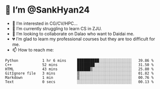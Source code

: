 # 👋 I’m @SankHyan24

- 👀 I’m interested in CG/CV/HPC...
- 🌱 I’m currently struggling to learn CS in ZJU.
- 💞️ I’m looking to collaborate on Dalao who want to Daidai me.
- 💔 I’m glad to learn my professional courses but they are too difficult for me.
- 📫 How to reach me:


<!---
SankHyan24/SankHyan24 is a ✨ special ✨ repository because its `README.md` (this file) appears on your GitHub profile.
You can click the Preview link to take a look at your changes.
--->
<!--START_SECTION:waka-->

```text
Python           1 hr 6 mins     ██████████░░░░░░░░░░░░░░░   39.86 %
C++              52 mins         ████████░░░░░░░░░░░░░░░░░   31.50 %
HTML             43 mins         ██████▒░░░░░░░░░░░░░░░░░░   25.80 %
GitIgnore file   3 mins          ▒░░░░░░░░░░░░░░░░░░░░░░░░   01.82 %
Markdown         1 min           ▒░░░░░░░░░░░░░░░░░░░░░░░░   00.76 %
Text             0 secs          ░░░░░░░░░░░░░░░░░░░░░░░░░   00.13 %
```

<!--END_SECTION:waka-->
